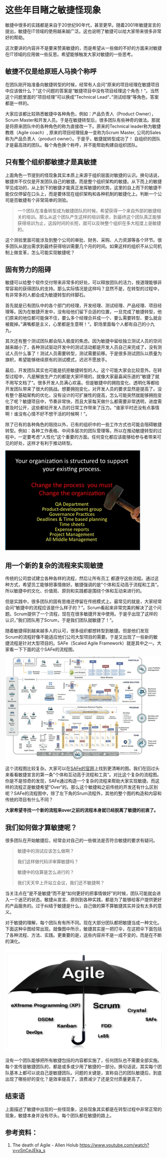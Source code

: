 # 这些年目睹之敏捷怪现象

敏捷中很多的实践都是来自于20世纪90年代，甚至更早。随着2001年敏捷宣言的提出，敏捷在IT领域的使用越来越广泛。这也说明了敏捷可以给大家带来很多非常好的帮助。

这次要讲的内容并不是要来赞美敏捷的，而是希望从一些做的不好的方面来对敏捷在IT领域的应用做一些反思。希望能够触发大家对敏捷的一些思考。

## **敏捷不仅是给原班人马换个称呼**

在团队刚开始准备向敏捷转型的时候，经常有人会问“原来的项目经理在敏捷项目中应该做什么？”这个问题的答案是“敏捷项目中没有项目经理这个角色！“。当然这个问题里面的“项目经理”可以换成”Technical Lead“、”测试经理“等角色，答案都是一样的。

大家应该都比较熟悉敏捷中各种角色，例如：产品负责人（Product Owner），Scrum Master和开发人员。于是在敏捷转型后，很多团队有些神奇的做法。那就是将原来团队中的各种角色的称为直接改一下。原来的Technical
leader称为敏捷教练（Agile coach）, 原来的项目经理摇身一变称为Scrum Master, 公司的Sales称为产品负责人（product owner）。于是乎，敏捷就转型成功了！
自组织的团队才是最高效的团队。每个角色换个称呼，并不能帮助构建自组织团队。

## **只有整个组织都敏捷才是真敏捷**

上面角色一节提到的怪现象其实本质上来源于组织层面对敏捷的认识。换句话说，敏捷并不仅仅是开发团队自己的敏捷。而是整个组织架构的敏捷。从下而上的敏捷罕见成功的，从上到下的敏捷才能真正发挥敏捷的优势。这里的自上而下的敏捷不能仅仅停留在口头上，而是要体现在组织架构和各种机制的敏捷化上。判断一个公司是否敏捷有个非常简单的测验。

> 一个团队在准备转型成为敏捷团队的时候，希望获得一个来自外部的敏捷相关的培训。那么从这个团队产生这样的培训需求，到最终这个团队真正能够获得培训为止，这段时间的长短，就可以反映整个组织在多大程度上是敏捷的。

这个测验里面可能涉及到整个公司的审批、财务、采购、人力资源等各个环节。很多团队从提出需求到最终获得培训需要几个月的时间。如果这样的组织不从公司机制上做变革，怎么可能实现敏捷呢？

## **固有势力的阻碍**

敏捷可以给整个软件交付带来非常多的好处，可以释放团队的活力，按道理能够非常容易的获得团队的支持。那么实际情况是这样吗？显然不是，在转型的过程中，有非常多的人都会成为敏捷转型的绊脚石。

首先就是已有团队中的各个部门的经理，开发经理、测试经理、产品经理、项目经理等。因为在敏捷开发中，没有给他们留下合适的位置，一旦完成了敏捷转型，他们原来的地位都可能保不住，要么多个经理合并成一个、要么需要转型、要么就会被裁掉。”满嘴都是主义，心里都是生意啊！“。职场里面每个人都有自己的小九九。

其次还有整个测试团队都会陷入极度的焦虑。因为敏捷中留给独立测试人员的空间越来越小了，各种测试驱动开发中的测试活动都是开发人员自己来完成了，没有测试人员什么事了！测试人员需要转型，测试需要前移。于是很多测试团队以质量为旗帜，希望能够继续原有的测试模式，迟迟不愿放手。

最后，开发团队其实也可能是抗拒敏捷转型的人。这个可能大家会比较意外。在转型过程中，凡是解放生产力的都是大家环境的，就像大家最喜闻乐道的”敏捷了就不用写文档了“。很多开发人员满心欢喜。但是敏捷中的拥抱变化、透明化等都给开发团队带来了很大的挑战。想要拥抱变化，对开发人员的要求显然是提高了。没有整个基础架构的优化，没有设计的可扩展性的提高，怎么可能突然就能够拥抱变化了呢？敏捷项目中，节奏非常快，而且大家每天做什么都需要非常透明，进度需要及时公开，这些都给开发人员的日常工作带来了压力。“谁家平时还没有点事情啊！谁没有心情不好不想干活的时候啊！”。

除了已有的各种角色的阻挠以外，已有的组织中的一些工作方式也可能会阻碍敏捷转型。例如：各种工作表格、中间多层次的团队管理等。所以在推动敏捷转型的过程中，一定要考虑“人性化”这个重要的方面。任何变化都应该能够给参与者带来可见的好处，这样才有利于推动转型。

![计算机生成了可选文字: Yourorganizationisstructuredtosupport yourexistingprocess. Changetheprocessyoumust Changetheorganization QADepartment Product-developmentgroup Governancepractices Deadlines&Timebasedplanning Timesheets Expensereports ProjectManagement AllMiddleManagement](./images/agilemu01.png)

## **用一个新的复杂的流程来实现敏捷**

传统的公司尝试建立各种各样的流程，然后让所有员工 都遵守这些流程。通过这种方式，希望员工能够把事情做好。敏捷强调的是”个体和互动高于流程和工具“。所以敏捷中的文化、价值观、原则和实践都是围绕个体和互动来进行的。

但是实践中，很多团队的固有思维还停留在传统模式上。最常见的就是，大家经常会问“敏捷中的流程应该是什么样子的？”。Scrum看起来非常完美的解决了这个问题。Scrum提供了一个流程，现在在很多敏捷开发中使用。于是乎出现了这样的认识，”我们团队用了Scrum，于是我们团队就敏捷了！“。

随着敏捷得到越来越多人的认可，很多组织都想转型到敏捷。但是他们发现Scrum的流程好像不能适应他们公司大型项目的需要。于是又出现了一些新的敏捷流程是针对大型项目的。SAFe（Scaled Agile Framework）就是其中之一。大家看一下下面的这个SAFe的流程图。

![1563951736637](./images/agilemu02.png)

这个流程图比较复杂。大家可以在[SAFe的官网](https://www.scaledagileframework.com/#)上找到更清晰的图。我们在回过头来看看敏捷宣言的第一条”个体和互动高于流程和工具“。对比这个复杂的流程图。你是不是惊奇的发现，SAFe通过构造一个复杂的流程来帮助大家实现敏捷。而这样的流程正是敏捷希望”Over“的。那么这个敏捷和之前传统的开发还有什么区别呢？SAFe的流程图中，除了左下角的Srum流程外，其他的整个图的构造和内容和传统的项目有什么不同？

**大家希望寻找一个新的流程来over之前的流程本身就已经脱离了敏捷的初衷了。**

## **我们如何做才算敏捷呢？**

很多团队在开始敏捷后，经常会对自己的一些做法是否符合敏捷的要求有疑问。

> 敏捷中的测试应该怎么做啊？
>
> 我们这样做代码评审算敏捷吗？
>
> 敏捷中的估算是怎么进行的？
>
> 我们天天早上开站立会议，我们还不敏捷啊？

当关注点在”是不是敏捷“而不是”如何更好的把事情做好”的时候，团队可能就会进入一个迷茫的状态。敏捷从宣言、原则到各种实践，都是为了能够给客户提供更好的产品服务的。过于纠结于敏捷是什么，自己做的算不算敏捷其实并没有太多的意义。

对于敏捷的理解，每个团队有有所不同。现在大部分团队都把敏捷当成一种文化。下面这种伞图经常出现。就像图中所示，敏捷其实是一把打伞，在这把伞下面包括了各种流程、方法、实践。更重要的是，这些内容并不是一成不变的，而是在不断的演化。

![1563954638696](./images/agilemu03.png)

没有一个团队能够把所有敏捷包括的内容都实施了，任何团队也不需要全部实施。每个宣传是敏捷团队的，都是或多或少用了敏捷的一部分。换句话说，其实每个团队基本上都可以说自己是敏捷团队。问题的关键是，宣称自己的团队敏捷后，到底出现了哪些好的变化？是效率提高了，浪费减少了还是交付质量更高了。

## 结束语
上面描述了敏捷中出现的一些怪现象，这些现象其实都是在转型过程中非常正常的现象，敏捷本身并没有尽头。每个团队都在敏捷的路上。



## 参考资料：

1. The death of Agile - Allen Holub https://www.youtube.com/watch?v=vSnCeJEka_s





